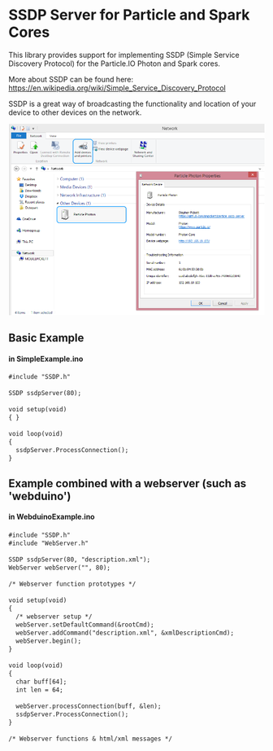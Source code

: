 SSDP Server for Particle and Spark Cores
====================
This library provides support for implementing  SSDP (Simple Service Discovery Protocol) for the Particle.IO Photon and Spark cores.

More about SSDP can be found here: https://en.wikipedia.org/wiki/Simple_Service_Discovery_Protocol

SSDP is a great way of broadcasting the functionality and location of your device to other devices on the network.

![Network Discovery in Windows](/readme_example_network.png)

## Basic Example
#### in SimpleExample.ino
```
#include "SSDP.h"

SSDP ssdpServer(80);

void setup(void)
{ }

void loop(void)
{
  ssdpServer.ProcessConnection();
}
```

## Example combined with a webserver (such as 'webduino')
#### in WebduinoExample.ino
```
#include "SSDP.h"
#include "WebServer.h"

SSDP ssdpServer(80, "description.xml");
WebServer webServer("", 80);

/* Webserver function prototypes */

void setup(void)
{
  /* webserver setup */
  webServer.setDefaultCommand(&rootCmd);
  webServer.addCommand("description.xml", &xmlDescriptionCmd);
  webServer.begin();
}

void loop(void)
{
  char buff[64];
  int len = 64;

  webServer.processConnection(buff, &len);
  ssdpServer.ProcessConnection();
}

/* Webserver functions & html/xml messages */
```
